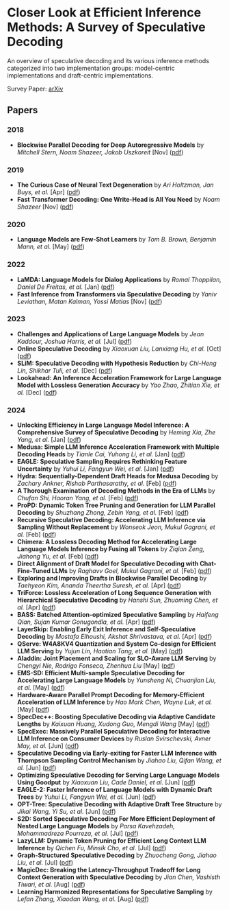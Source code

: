 # Closer Look at Efficient Inference Methods: A Survey of Speculative Decoding

An overview of speculative decoding and its various inference methods categorized into two implementation groups: model-centric implementations and draft-centric implementations.

Survey Paper: [arXiv](https://arxiv.org/abs/2411.13157)


## Papers

### 2018
* **Blockwise Parallel Decoding for Deep Autoregressive Models** by _Mitchell Stern, Noam Shazeer, Jakob Uszkoreit_ [Nov] ([pdf](https://arxiv.org/pdf/1811.03115))

### 2019
* **The Curious Case of Neural Text Degeneration** by _Ari Holtzman, Jan Buys, et al._ [Apr] ([pdf](https://arxiv.org/pdf/1904.09751))
* **Fast Transformer Decoding: One Write-Head is All You Need** by _Noam Shazeer_ [Nov] ([pdf](https://arxiv.org/pdf/1911.02150))

### 2020
* **Language Models are Few-Shot Learners** by _Tom B. Brown, Benjamin Mann, et al._ [May] ([pdf](https://arxiv.org/pdf/2005.14165))

### 2022
* **LaMDA: Language Models for Dialog Applications** by _Romal Thoppilan, Daniel De Freitas, et al._ [Jan] ([pdf](https://arxiv.org/pdf/2201.08239))
* **Fast Inference from Transformers via Speculative Decoding** by _Yaniv Leviathan, Matan Kalman, Yossi Matias_ [Nov] ([pdf](https://arxiv.org/pdf/2211.17192))

### 2023
* **Challenges and Applications of Large Language Models** by _Jean Kaddour, Joshua Harris, et al._ [Jul] ([pdf](https://arxiv.org/pdf/2307.10169))
* **Online Speculative Decoding** by _Xiaoxuan Liu, Lanxiang Hu, et al._ [Oct] ([pdf](https://arxiv.org/pdf/2310.07177))
* **SLiM: Speculative Decoding with Hypothesis Reduction** by _Chi-Heng Lin, Shikhar Tuli, et al._ [Dec] ([pdf](https://openreview.net/pdf?id=aPOFpNWwzl))
* **Lookahead: An Inference Acceleration Framework for Large Language Model with Lossless Generation Accuracy** by _Yao Zhao, Zhitian Xie, et al._ [Dec] ([pdf](https://arxiv.org/pdf/2312.12728))

### 2024
* **Unlocking Efficiency in Large Language Model Inference: A Comprehensive Survey of Speculative Decoding** by _Heming Xia, Zhe Yang, et al._ [Jan]  ([pdf](https://arxiv.org/pdf/2401.07851))
* **Medusa: Simple LLM Inference Acceleration Framework with Multiple Decoding Heads** by _Tianle Cai, Yuhong Li, et al._ [Jan] ([pdf](https://arxiv.org/pdf/2401.10774))
* **EAGLE: Speculative Sampling Requires Rethinking Feature Uncertainty** by _Yuhui Li, Fangyun Wei, et al._ [Jan] ([pdf](https://arxiv.org/pdf/2401.15077))
* **Hydra: Sequentially-Dependent Draft Heads for Medusa Decoding** by _Zachary Ankner, Rishab Parthasarathy, et al._ [Feb] ([pdf](https://arxiv.org/pdf/2402.05109))
* **A Thorough Examination of Decoding Methods in the Era of LLMs** by _Chufan Shi, Haoran Yang, et al._ [Feb] ([pdf](https://arxiv.org/pdf/2402.06925))
* **ProPD: Dynamic Token Tree Pruning and Generation for LLM Parallel Decoding** by _Shuzhang Zhong, Zebin Yang, et al._ [Feb] ([pdf](https://arxiv.org/pdf/2402.13485))
* **Recursive Speculative Decoding: Accelerating LLM Inference via Sampling Without Replacement** by _Wonseok Jeon, Mukul Gagrani, et al._ [Feb] ([pdf](https://arxiv.org/pdf/2402.14160))
* **Chimera: A Lossless Decoding Method for Accelerating Large Language Models Inference by Fusing all Tokens** by _Ziqian Zeng, Jiahong Yu, et al._ [Feb] ([pdf](https://arxiv.org/pdf/2402.15758))
* **Direct Alignment of Draft Model for Speculative Decoding with Chat-Fine-Tuned LLMs** by _Raghavv Goel, Mukul Gagrani, et al._ [Feb] ([pdf](https://arxiv.org/pdf/2403.00858))
* **Exploring and Improving Drafts in Blockwise Parallel Decoding** by _Taehyeon Kim, Ananda Theertha Suresh, et al._ [Apr] ([pdf](https://arxiv.org/pdf/2404.09221))
* **TriForce: Lossless Acceleration of Long Sequence Generation with Hierarchical Speculative Decoding** by _Hanshi Sun, Zhuoming Chen, et al._ [Apr] ([pdf](https://arxiv.org/pdf/2404.11912))
* **BASS: Batched Attention-optimized Speculative Sampling** by _Haifeng Qian, Sujan Kumar Gonugondla, et al._ [Apr] ([pdf](https://arxiv.org/pdf/2404.15778))
* **LayerSkip: Enabling Early Exit Inference and Self-Speculative Decoding** by _Mostafa Elhoushi, Akshat Shrivastava, et al._ [Apr] ([pdf](https://arxiv.org/pdf/2404.16710))
* **QServe: W4A8KV4 Quantization and System Co-design for Efficient LLM Serving** by _Yujun Lin, Haotian Tang, et al._ [May] ([pdf](https://arxiv.org/pdf/2405.04532))
* **Aladdin: Joint Placement and Scaling for SLO-Aware LLM Serving** by _Chengyi Nie, Rodrigo Fonseca, Zhenhua Liu_ [May] ([pdf](https://arxiv.org/pdf/2405.06856))
* **EMS-SD: Efficient Multi-sample Speculative Decoding for Accelerating Large Language Models** by _Yunsheng Ni, Chuanjian Liu, et al._ [May] ([pdf](https://arxiv.org/pdf/2405.07542))
* **Hardware-Aware Parallel Prompt Decoding for Memory-Efficient Acceleration of LLM Inference** by _Hao Mark Chen, Wayne Luk, et al._ [May] ([pdf](https://arxiv.org/pdf/2405.18628))
* **SpecDec++: Boosting Speculative Decoding via Adaptive Candidate Lengths** by _Kaixuan Huang, Xudong Guo, Mengdi Wang_ [May] ([pdf](https://arxiv.org/pdf/2405.19715))
* **SpecExec: Massively Parallel Speculative Decoding for Interactive LLM Inference on Consumer Devices** by _Ruslan Svirschevski, Avner May, et al._ [Jun] ([pdf](https://arxiv.org/pdf/2406.02532))
* **Speculative Decoding via Early-exiting for Faster LLM Inference with Thompson Sampling Control Mechanism** by _Jiahao Liu, Qifan Wang, et al._ [Jun] ([pdf](https://arxiv.org/pdf/2406.03853))
* **Optimizing Speculative Decoding for Serving Large Language Models Using Goodput** by _Xiaoxuan Liu, Cade Daniel, et al._ [Jun] ([pdf](https://arxiv.org/pdf/2406.14066))
* **EAGLE-2: Faster Inference of Language Models with Dynamic Draft Trees** by _Yuhui Li, Fangyun Wei, et al._ [Jun] ([pdf](https://arxiv.org/pdf/2406.16858))
* **OPT-Tree: Speculative Decoding with Adaptive Draft Tree Structure** by _Jikai Wang, Yi Su, et al._ [Jun] ([pdf](https://arxiv.org/pdf/2406.17276))
* **S2D: Sorted Speculative Decoding For More Efficient Deployment of Nested Large Language Models** by _Parsa Kavehzadeh, Mohammadreza Pourreza, et al._ [Jul] ([pdf](https://arxiv.org/pdf/2407.01955))
* **LazyLLM: Dynamic Token Pruning for Efficient Long Context LLM Inference** by _Qichen Fu, Minsik Cho, et al._ [Jul] ([pdf](https://arxiv.org/pdf/2407.14057))
* **Graph-Structured Speculative Decoding** by _Zhuocheng Gong, Jiahao Liu, et al._ [Jul] ([pdf](https://arxiv.org/pdf/2407.16207))
* **MagicDec: Breaking the Latency-Throughput Tradeoff for Long Context Generation with Speculative Decoding** by _Jian Chen, Vashisth Tiwari, et al._ [Aug] ([pdf](https://arxiv.org/pdf/2408.11049))
* **Learning Harmonized Representations for Speculative Sampling** by _Lefan Zhang, Xiaodan Wang, et al._ [Aug] ([pdf](https://arxiv.org/pdf/2408.15766))
